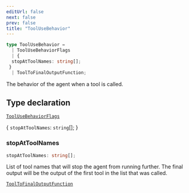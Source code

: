 ```yaml
---
editUrl: false
next: false
prev: false
title: "ToolUseBehavior"
---
```


```ts
type ToolUseBehavior = 
  | ToolUseBehaviorFlags
  | {
  stopAtToolNames: string[];
 }
  | ToolToFinalOutputFunction;
```

The behavior of the agent when a tool is called.

## Type declaration

[`ToolUseBehaviorFlags`](/openai-agents-js/openai/agents-core/type-aliases/toolusebehaviorflags/)

\{
  `stopAtToolNames`: `string`[];
 \}

### stopAtToolNames

```ts
stopAtToolNames: string[];
```

List of tool names that will stop the agent from running further. The final output will be
the output of the first tool in the list that was called.

[`ToolToFinalOutputFunction`](/openai-agents-js/openai/agents-core/type-aliases/tooltofinaloutputfunction/)
